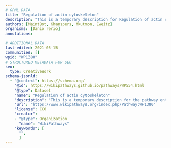 ```yaml
---
# GPML DATA
title: "Regulation of actin cytoskeleton"
description: "This is a temporary description for Regulation of actin cytoskeleton"
authors: [MaintBot, Khanspers, Mkutmon, Eweitz]
organisms: [Danio rerio]
annotations:
  
# ADDITIONAL DATA
last-edited: 2021-05-15
communities: []
wpid: "WP1380"
# STRUCTURED METADATA FOR SEO
seo:
  type: CreativeWork
schema-jsonld:
  - "@context": https://schema.org/
    "@id": https://wikipathways.github.io/pathways/WP554.html
    "@type": Dataset
    "name": "Regulation of actin cytoskeleton"
    "description": "This is a temporary description for the pathway entitled: Regulation of actin cytoskeleton"
    "url": "https://www.wikipathways.org/index.php/Pathway:WP1380"
    "license": CC0
    "creator":
    - "@type": Organization
      "name": "WikiPathways"
    "keywords": [
      "",
      ]
---
```

